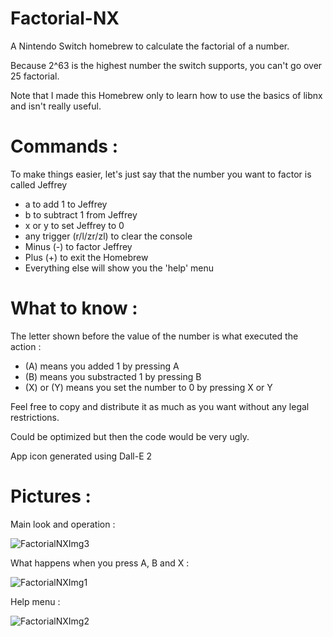 # Factorial-NX

A Nintendo Switch homebrew to calculate the factorial of a number.

Because 2^63 is the highest number the switch supports, you can't go over 25 factorial.

Note that I made this Homebrew only to learn how to use the basics of libnx and isn't really useful.
# Commands :
To make things easier, let's just say that the number you want to factor is called Jeffrey
  - a to add 1 to Jeffrey
  - b to subtract 1 from Jeffrey
  - x or y to set Jeffrey to 0
  - any trigger (r/l/zr/zl) to clear the console
  - Minus (-) to factor Jeffrey
  - Plus (+) to exit the Homebrew
  - Everything else will show you the 'help' menu
# What to know :
The letter shown before the value of the number is what executed the action :
  - (A) means you added 1 by pressing A
  - (B) means you substracted 1 by pressing B
  - (X) or (Y) means you set the number to 0 by pressing X or Y

Feel free to copy and distribute it as much as you want without any legal restrictions.

Could be optimized but then the code would be very ugly.

App icon generated using Dall-E 2
# Pictures :
Main look and operation :

![FactorialNXImg3](https://user-images.githubusercontent.com/124669534/235327250-d9a90377-bb9d-426d-8aa5-2c68ad6c1ccf.jpg)

What happens when you press A, B and X :

![FactorialNXImg1](https://user-images.githubusercontent.com/124669534/235327209-e8877291-833c-49b2-aab1-91b3af10f83f.jpg)

Help menu :

![FactorialNXImg2](https://user-images.githubusercontent.com/124669534/235327242-f34e3f68-9298-4607-aaf0-122e70964660.jpg)
